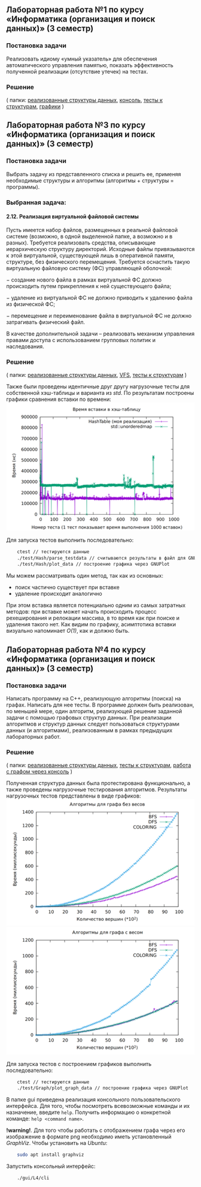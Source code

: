 ## Лабораторная работа №1 по курсу «Информатика (организация и поиск данных)» (3 семестр) 
### Постановка задачи

Реализовать идиому «умный указатель» для обеспечения автоматического управления памятью, показать эффективность полученной реализации (отсутствие утечек) на тестах. 

### Решение
( папки:
[реализованные структуры данных](include/SmartPtr), 
[консоль](gui/L1), [тесты к структурам](test/SmartPtr/),
[графики](script/L1_UNIQUEPTR.py)
 )

## Лабораторная работа №3 по курсу «Информатика (организация и поиск данных)» (3 семестр)
### Постановка задачи
Выбрать задачу из представленного списка и решить ее, применяя необходимые структуры и алгоритмы (алгоритмы + структуры = программы).

### Выбранная задача: 
#### 2.12. Реализация виртуальной файловой системы
Пусть имеется набор файлов, размещенных в реальной файловой системе (возможно, в одной выделенной папке, а возможно и в разных). Требуется реализовать средства, описывающие иерархическую структуру директорий. Исходные файлы привязываются к этой виртуальной, существующей лишь в оперативной памяти, структуре, без физического перемещения. Требуется оснастить такую виртуальную файловую систему (ФС) управляющей оболочкой:

− создание нового файла в рамках виртуальной ФС должно происходить путем прикрепления к ней существующего файла;

− удаление из виртуальной ФС не должно приводить к удалению файла из физической ФС;

− перемещение и переименование файла в виртуальной ФС не должно затрагивать физический файл.

В качестве дополнительной задачи – реализовать механизм управления правами доступа с использованием групповых политик и наследования. 

### Решение
( папки:
[реализованные структуры данных](include/Associative),
[VFS](VFS), [тесты к структурам](test/Hash)
 )

Также были проведены идентичные друг другу нагрузочные тесты для собственной хэш-таблицы и варианта из _std_. По результатам построены графики сравнения вставки по времени:
    ![Graph](img/GR%20L3.png)

Для запуска тестов выполнить последовательно:

```bash
    ctest // тестируются данные 
    ./test/Hash/parse_testdata // считываются результаты в файл для GNUPlot
    ./test/Hash/plot_data // построение графика через GNUPlot
```

Мы можем рассматривать один метод, так как из основных:

- поиск частично существует при вставке
- удаление происходит аналогично

 При этом вставка является потенциально одним из самых затратных методов: при вставке может начать происходить процесс рехеширования и релокации массива, в то время как при поиске и удаления такого нет. Как видим по графику, асимптотика вставки визуально напоминает _О(1)_, как и должно быть.

## Лабораторная работа №4 по курсу «Информатика (организация и поиск данных)» (3 семестр)
### Постановка задачи
Написать программу на C++, реализующую алгоритмы (поиска) на графах. Написать для нее тесты. В программе должен быть реализован, по меньшей мере, один алгоритм, реализующей решение заданной задачи с помощью графовых структур данных. При реализации алгоритмов и структур данных следует пользоваться структурами данных (и алгоритмами), реализованным в рамках предыдущих лабораторных работ.
    

### Решение
( папки:
[реализованные структуры данных](include/Graph),
[тесты к структурам](test/Graph),
[работа с графом через консоль](gui/L4)
 )

Полученная структура данных была протестирована функционально, а также проведены нагрузочные тестирования алгоритмов. Результаты нагрузочных тестов представлены в виде графиков:
    ![Graph](img/GR1%20L4.png)
    ![Graph](img/GR2%20L4.png)

Для запуска тестов с построением графиков выполнить последовательно:
```bash
    ctest // тестируются данные
    ./test/Graph/plot_graph_data // построение графика через GNUPlot
```

В папке gui приведена реализация консольного пользовательского интерфейса. Для того, чтобы посмотреть всевозможные команды и их назначение, введите `help`. Получить информацию о конкретной команде: `help <command name>`.

__!warning!__. Для того чтобы работать с отображением графа через его изображение в формате png необходимо иметь установленный _GraphViz_. Чтобы установить на _Ubuntu_: 
```bash
    sudo apt install graphviz
```

Запустить консольный интерфейс: 
```bash
    ./gui/L4/cli
```